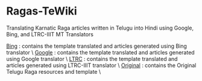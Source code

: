 # Ragas-TeWiki

Translating Karnatic Raga articles written in Telugu into Hindi using Google, Bing, and LTRC-IIIT MT Translators

[Bing](./Bing-Translate) : contains the template translated and articles generated using Bing translator \\
[Google](./Google-Translate) : contains the template translated and articles generated using Google translator \\
[LTRC](./LTRC-Translate) : contains the template translated and articles generated using LTRC-IIIT translator \\
[Original](./Original) : contains the Original Telugu Raga resources and template \\
